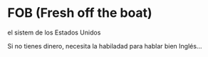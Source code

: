 # FOB (Fresh off the boat)

el sistem de los Estados Unidos

Si no tienes dinero, necesita la habiladad para hablar bien Inglés...

